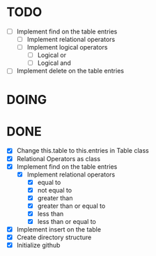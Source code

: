 # TODO

- [ ] Implement find on the table entries
  - [ ] Implement relational operators
  - [ ] Implement logical operators
    - [ ] Logical or
    - [ ] Logical and
- [ ] Implement delete on the table entries

# DOING

# DONE

- [x] Change this.table to this.entries in Table class
- [x] Relational Operators as class
- [x] Implement find on the table entries
  - [x] Implement relational operators
    - [x] equal to
    - [x] not equal to
    - [x] greater than
    - [x] greater than or equal to
    - [x] less than 
    - [x] less than or equal to
- [x] Implement insert on the table
- [x] Create directory structure
- [x] Initialize github